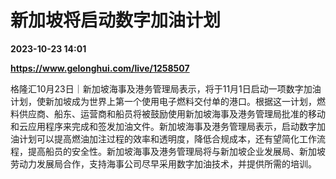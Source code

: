 # 新加坡将启动数字加油计划

**2023-10-23 14:01**

**https://www.gelonghui.com/live/1258507**

格隆汇10月23日｜新加坡海事及港务管理局表示，将于11月1日启动一项数字加油计划，使新加坡成为世界上第一个使用电子燃料交付单的港口。根据这一计划，燃料供应商、船东、运营商和船员将被鼓励使用新加坡海事及港务管理局批准的移动和云应用程序来完成和签发加油文件。新加坡海事及港务管理局表示，启动数字加油计划可以提高燃油加注过程的效率和透明度，降低合规成本，还有望简化工作流程，提高船员的安全性。新加坡海事及港务管理局将与新加坡企业发展局、新加坡劳动力发展局合作，支持海事公司尽早采用数字加油技术，并提供所需的培训。